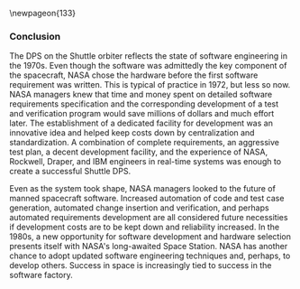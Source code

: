 \newpageon{133}

### Conclusion

The DPS on the Shuttle orbiter reflects the state of
software engineering in the 1970s. Even though the software was
admittedly the key component of the spacecraft, NASA chose the hardware
before the first software requirement was written. This is typical of
practice in 1972, but less so now. NASA managers knew that time and
money spent on detailed software requirements specification and the
corresponding development of a test and verification program would save
millions of dollars and much effort later. The establishment of a
dedicated facility for development was an innovative idea and helped
keep costs down by centralization and standardization. A combination of
complete requirements, an aggressive test plan, a decent development
facility, and the experience of NASA, Rockwell, Draper, and IBM
engineers in real-time systems was enough to create a successful Shuttle
DPS.

Even as the system took shape, NASA managers looked to the future of
manned spacecraft software. Increased automation of code and test case
generation, automated change insertion and verification, and perhaps
automated requirements development are all considered future necessities
if development costs are to be kept down and reliability increased. In
the 1980s, a new opportunity for software development and hardware
selection presents itself with NASA's long-awaited Space Station. NASA
has another chance to adopt updated software engineering techniques and,
perhaps, to develop others. Success in space is increasingly tied to
success in the software factory.
